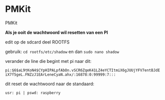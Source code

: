 # PMKit

PMKit


**Als je ooit de wachtwoord wil resetten van een PI**

edit op de sdcard deel ROOTFS

gebruik: `cd rootfs/etc/shadow` en dan `sudo nano shadow`

verander de line die begint met pi naar dit:

`pi:$6$aL9tKoN4$CYpHIPALpfAbOn.vSCR6ZqeK41LZ4eYCTItmiX6gJUUjYFV7entBJdEiX7f5geL.FNZzJ1EArLeneCyaN.ahx/:16878:0:99999:7:::`

dit reset de wachtwoord naar de standaard:

`usr: pi | pswd: raspberry`